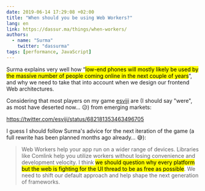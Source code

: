 ```yaml
---
date: 2019-06-14 17:29:08 +02:00
title: "When should you be using Web Workers?"
lang: en
link: https://dassur.ma/things/when-workers/
authors:
  - name: "Surma"
    twitter: "dassurma"
tags: [performance, JavaScript]
---
```


Surma explains very well how “<mark>low-end phones will mostly likely be used by the massive number of people coming online in the next couple of years</mark>“, and why we need to take that into account when we design our frontend Web architectures.

Considering that most players on my game [esviji](https://play.esviji.com/) are (I should say "were", as most have deserted now… 😥) from emerging markets:

https://twitter.com/esviji/status/682181353463496705

I guess I should follow Surma's advice for the next iteration of the game (a full rewrite has been planned months ago already… 😅):

> Web Workers help your app run on a wider range of devices. Libraries like Comlink help you utilize workers without losing convenience and development velocity. I think <mark>we should question why every platform but the web is fighting for the UI thread to be as free as possible</mark>. We need to shift our default approach and help shape the next generation of frameworks.
